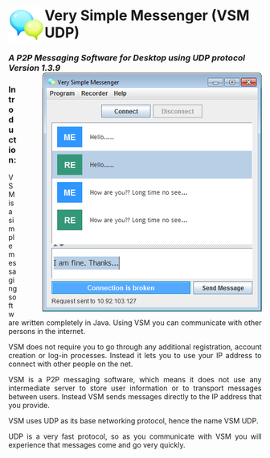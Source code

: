 <h1>
<img src = "/resources/app-003.png" al="Icon" align="left">
Very Simple Messenger (VSM UDP)
</h1>
<h3>
<i>A P2P Messaging Software for Desktop using UDP protocol<br>
Version 1.3.9</i><br>
<img src = "/screen_shot/s6.png" al="VSM UDP Main Window" align="right" style="margin-left: 50px">
</h3>

<h3>Introduction:</h3>
<p align="justify">VSM is a simple messaging software written completely in Java.
Using VSM you can communicate with other persons in the internet.</p>
<p align="justify">VSM does not require you to go through any additional registration, account creation or log-in processes.
Instead it lets you to use your IP address to connect with other people on the net.</p>
<p align="justify">VSM is a P2P messaging software, which means it does not use any intermediate server
to store user information or to transport messages between users.
Instead VSM sends messages directly to the IP address that you provide.</p>
<p align="justify">VSM uses UDP as its base networking protocol, hence the name VSM UDP.</p>
<p align="justify">UDP is a very fast protocol, so as you communicate with VSM
you will experience that messages come and go very quickly.</p>

